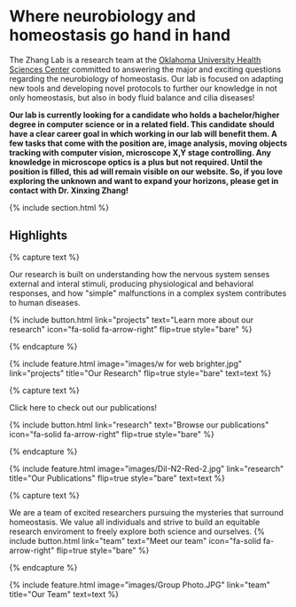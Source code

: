 ---
---

# Where neurobiology and homeostasis go hand in hand 

The Zhang Lab is a research team at the [Oklahoma University Health Sciences Center](https://www.ouhsc.edu/) committed to answering the major and exciting questions regarding the neurobiology of homeostasis.  Our lab is focused on adapting new tools and developing novel protocols to further our knowledge in not only homeostasis, but also in body fluid balance and cilia diseases!

**Our lab is currently looking for a candidate who holds a bachelor/higher degree in computer science or in a related field. This candidate should have a clear career goal in which working in our lab will benefit them. A few tasks that come with the position are, image analysis, moving objects tracking with computer vision, microscope X,Y stage controlling. Any knowledge in microscope optics is a plus but not required. Until the position is filled, this ad will remain visible on our website. So, if you love exploring the unknown and want to expand your horizons, please get in contact with Dr. Xinxing Zhang!** 


{% include section.html %}

## Highlights

{% capture text %}

Our research is built on understanding how the nervous system senses external and interal stimuli, producing physiological and behavioral responses, and how "simple" malfunctions in a complex system contributes to human diseases.

{%
  include button.html
  link="projects"
  text="Learn more about our research"
  icon="fa-solid fa-arrow-right"
  flip=true
  style="bare"
%}

{% endcapture %}

{%
  include feature.html
  image="images/w for web brighter.jpg"
  link="projects"
  title="Our Research"
  flip=true
  style="bare"
  text=text
%}


{% capture text %}

Click here to check out our publications!

{%
  include button.html
  link="research"
  text="Browse our publications"
  icon="fa-solid fa-arrow-right"
  flip=true
  style="bare"
%}

{% endcapture %}

{%
  include feature.html
  image="images/DiI-N2-Red-2.jpg"
  link="research"
  title="Our Publications"
  flip=true
  style="bare"
  text=text
%}

{% capture text %}

We are a team of excited researchers pursuing the mysteries that surround homeostasis.  We value all individuals and strive to build an equitable research enviroment to freely explore both science and ourselves.
{%
  include button.html
  link="team"
  text="Meet our team"
  icon="fa-solid fa-arrow-right"
  flip=true
  style="bare"
%}

{% endcapture %}

{%
  include feature.html
  image="images/Group Photo.JPG"
  link="team"
  title="Our Team"
  text=text
%}
